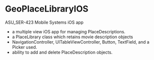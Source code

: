 # GeoPlaceLibraryIOS
ASU_SER-423 Mobile Systems iOS app

* a multiple view iOS app for managing PlaceDescriptions.
* a PlaceLibrary class which retains movie description objects
* NavigationController, UITableViewController, Button, TextField, and a Picker used.
* ability to add and delete PlaceDescription objects.
